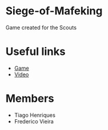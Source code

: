 # Siege-of-Mafeking

Game created for the Scouts

# Useful links
 
 * [Game](https://toscan0.itch.io/mafekingsiege)
 * [Video](https://youtu.be/eb7D_ESiGhI)

# Members
 * Tiago Henriques
 * Frederico Vieira
